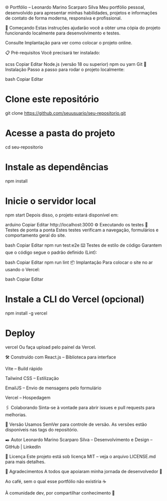 🌐 Portfólio – Leonardo Marino Scarparo Silva
Meu portfólio pessoal, desenvolvido para apresentar minhas habilidades, projetos e informações de contato de forma moderna, responsiva e profissional.

🚀 Começando
Estas instruções ajudarão você a obter uma cópia do projeto funcionando localmente para desenvolvimento e testes.

Consulte Implantação para ver como colocar o projeto online.

📋 Pré-requisitos
Você precisará ter instalado:

scss
Copiar
Editar
Node.js (versão 18 ou superior)
npm ou yarn
Git
🔧 Instalação
Passo a passo para rodar o projeto localmente:

bash
Copiar
Editar
# Clone este repositório
git clone https://github.com/seuusuario/seu-repositorio.git

# Acesse a pasta do projeto
cd seu-repositorio

# Instale as dependências
npm install

# Inicie o servidor local
npm start
Depois disso, o projeto estará disponível em:

arduino
Copiar
Editar
http://localhost:3000
⚙️ Executando os testes
🔩 Testes de ponta a ponta
Estes testes verificam a navegação, formulários e comportamento geral do site.

bash
Copiar
Editar
npm run test:e2e
⌨️ Testes de estilo de código
Garantem que o código segue o padrão definido (Lint):

bash
Copiar
Editar
npm run lint
📦 Implantação
Para colocar o site no ar usando o Vercel:

bash
Copiar
Editar
# Instale a CLI do Vercel (opcional)
npm install -g vercel

# Deploy
vercel
Ou faça upload pelo painel da Vercel.

🛠️ Construído com
React.js – Biblioteca para interface

Vite – Build rápido

Tailwind CSS – Estilização

EmailJS – Envio de mensagens pelo formulário

Vercel – Hospedagem

🖇️ Colaborando
Sinta-se à vontade para abrir issues e pull requests para melhorias.

📌 Versão
Usamos SemVer para controle de versão.
As versões estão disponíveis nas tags do repositório.

✒️ Autor
Leonardo Marino Scarparo Silva – Desenvolvimento e Design – GitHub | LinkedIn

📄 Licença
Este projeto está sob licença MIT – veja o arquivo LICENSE.md para mais detalhes.

🎁 Agradecimentos
A todos que apoiaram minha jornada de desenvolvedor 💙

Ao café, sem o qual esse portfólio não existiria ☕

À comunidade dev, por compartilhar conhecimento 📢

